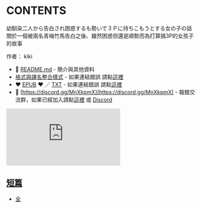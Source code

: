 # CONTENTS

幼馴染二人から告白され困惑するも勢いで３Ｐに持ちこもうとする女の子の話  
關於一個被兩名青梅竹馬告白之後、雖然困惑但還是順勢而為打算搞3P的女孩子的故事  

作者： kiki  



- :closed_book: [README.md](README.md) - 簡介與其他資料
- [格式與譯名整合樣式](https://github.com/bluelovers/node-novel/blob/master/lib/locales/%E5%B9%BC%E9%A6%B4%E6%9F%93%E4%BA%8C%E4%BA%BA%E3%81%8B%E3%82%89%E5%91%8A%E7%99%BD%E3%81%95%E3%82%8C%E5%9B%B0%E6%83%91%E3%81%99%E3%82%8B%E3%82%82%E5%8B%A2%E3%81%84%E3%81%A7%EF%BC%93%EF%BC%B0%E3%81%AB%E6%8C%81%E3%81%A1%E3%81%93%E3%82%82%E3%81%86%E3%81%A8%E3%81%99%E3%82%8B%E5%A5%B3%E3%81%AE%E5%AD%90%E3%81%AE%E8%A9%B1.ts) - 如果連結錯誤 請點[這裡](https://github.com/bluelovers/node-novel/blob/master/lib/locales/)
-  :heart: [EPUB](https://gitlab.com/demonovel/epub-txt/blob/master/girl/%E9%97%9C%E6%96%BC%E4%B8%80%E5%80%8B%E8%A2%AB%E5%85%A9%E5%90%8D%E9%9D%92%E6%A2%85%E7%AB%B9%E9%A6%AC%E5%91%8A%E7%99%BD%E4%B9%8B%E5%BE%8C%E3%80%81%E9%9B%96%E7%84%B6%E5%9B%B0%E6%83%91%E4%BD%86%E9%82%84%E6%98%AF%E9%A0%86%E5%8B%A2%E8%80%8C%E7%82%BA%E6%89%93%E7%AE%97%E6%90%9E3P%E7%9A%84%E5%A5%B3%E5%AD%A9%E5%AD%90%E7%9A%84%E6%95%85%E4%BA%8B.epub) :heart:  ／ [TXT](https://gitlab.com/demonovel/epub-txt/blob/master/girl/out/%E9%97%9C%E6%96%BC%E4%B8%80%E5%80%8B%E8%A2%AB%E5%85%A9%E5%90%8D%E9%9D%92%E6%A2%85%E7%AB%B9%E9%A6%AC%E5%91%8A%E7%99%BD%E4%B9%8B%E5%BE%8C%E3%80%81%E9%9B%96%E7%84%B6%E5%9B%B0%E6%83%91.out.txt) - 如果連結錯誤 請點[這裡](https://gitlab.com/demonovel/epub-txt/blob/master/girl/)
- :mega: [https://discord.gg/MnXkpmX](https://discord.gg/MnXkpmX) - 報錯交流群，如果已經加入請點[這裡](https://discordapp.com/channels/467794087769014273/467794088285175809) 或 [Discord](https://discordapp.com/channels/@me)


![導航目錄](https://chart.apis.google.com/chart?cht=qr&chs=150x150&chl=https://gitlab.com/novel-group/txt-source/blob/master/girl/幼馴染二人から告白され困惑するも勢いで３Ｐに持ちこもうとする女の子の話/導航目錄.md "導航目錄")




## [短篇](%E7%9F%AD%E7%AF%87)

- [全](%E7%9F%AD%E7%AF%87/%E5%85%A8.txt)

